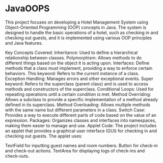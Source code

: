 # JavaOOPS
This project focuses on developing a Hotel Management System using Object-Oriented Programming (OOP) concepts in Java. The system is designed to handle the basic operations of a hotel, such as checking in and checking out guests, and it is implemented using various OOP principles and Java features.

Key Concepts Covered:
Inheritance: Used to define a hierarchical relationship between classes.
Polymorphism: Allows methods to do different things based on the object it is acting upon.
Interfaces: Define methods that a class must implement, providing a way to enforce certain behaviors.
This keyword: Refers to the current instance of a class.
Exception Handling: Manages errors and other exceptional events.
Super keyword: Refers to the superclass (parent class) and is used to access methods and constructors of the superclass.
Conditional Loops: Used for repeating operations until a certain condition is met.
Method Overriding: Allows a subclass to provide a specific implementation of a method already defined in its superclass.
Method Overloading: Allows multiple methods with the same name but different parameters in a class.
Switch Case: Provides a way to execute different parts of code based on the value of an expression.
Packages: Organizes classes and interfaces into namespaces, making them easier to manage and use.
Applet Code:
The project includes an applet that provides a graphical user interface (GUI) for checking in and checking out guests. The applet uses:

TextField for inputting guest names and room numbers.
Button for check-in and check-out actions.
TextArea for displaying logs of check-ins and check-outs.

